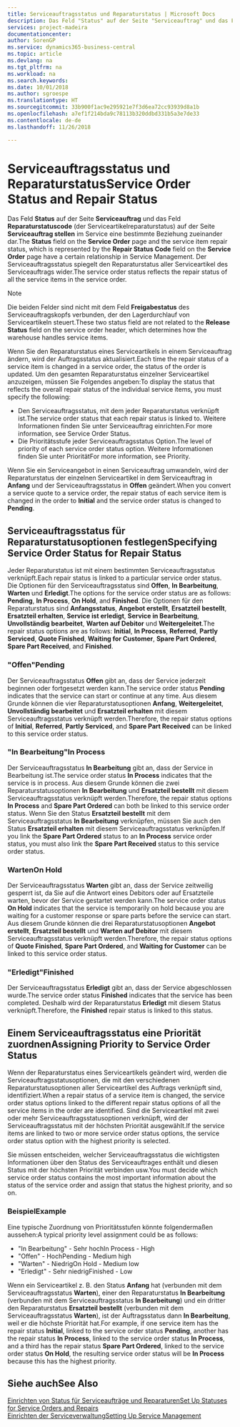 ```yaml
---
title: Serviceauftragsstatus und Reparaturstatus | Microsoft Docs
description: Das Feld "Status" auf der Seite "Serviceauftrag" und das Feld "Reparaturstatuscode" (der Serviceartikelreparaturstatus) auf der Seite "Serviceauftrag stellen" im Service eine bestimmte Beziehung zueinander dar. Der Serviceauftragsstatus spiegelt den Reparaturstatus aller Serviceartikel des Serviceauftrags wider.
services: project-madeira
documentationcenter: 
author: SorenGP
ms.service: dynamics365-business-central
ms.topic: article
ms.devlang: na
ms.tgt_pltfrm: na
ms.workload: na
ms.search.keywords: 
ms.date: 10/01/2018
ms.author: sgroespe
ms.translationtype: HT
ms.sourcegitcommit: 33b900f1ac9e295921e7f3d6ea72cc93939d8a1b
ms.openlocfilehash: a7ef1f214bda9c78113b320ddbd331b5a3e7de33
ms.contentlocale: de-de
ms.lasthandoff: 11/26/2018

---
```

# <a name="service-order-status-and-repair-status"></a><span data-ttu-id="78e10-104">Serviceauftragsstatus und Reparaturstatus</span><span class="sxs-lookup"><span data-stu-id="78e10-104">Service Order Status and Repair Status</span></span>
<span data-ttu-id="78e10-105">Das Feld **Status** auf der Seite **Serviceauftrag** und das Feld **Reparaturstatuscode** (der Serviceartikelreparaturstatus) auf der Seite **Serviceauftrag stellen** im Service eine bestimmte Beziehung zueinander dar.</span><span class="sxs-lookup"><span data-stu-id="78e10-105">The **Status** field on the **Service Order** page and the service item repair status, which is represented by the **Repair Status Code** field on the **Service Order** page have a certain relationship in Service Management.</span></span> <span data-ttu-id="78e10-106">Der Serviceauftragsstatus spiegelt den Reparaturstatus aller Serviceartikel des Serviceauftrags wider.</span><span class="sxs-lookup"><span data-stu-id="78e10-106">The service order status reflects the repair status of all the service items in the service order.</span></span>  

> [!NOTE]  
>  <span data-ttu-id="78e10-107">Die beiden Felder sind nicht mit dem Feld **Freigabestatus** des Serviceauftragskopfs verbunden, der den Lagerdurchlauf von Serviceartikeln steuert.</span><span class="sxs-lookup"><span data-stu-id="78e10-107">These two status field are not related to the **Release Status** field on the service order header, which determines how the warehouse handles service items.</span></span>  

 <span data-ttu-id="78e10-108">Wenn Sie den Reparaturstatus eines Serviceartikels in einem Serviceauftrag ändern, wird der Auftragsstatus aktualisiert.</span><span class="sxs-lookup"><span data-stu-id="78e10-108">Each time the repair status of a service item is changed in a service order, the status of the order is updated.</span></span> <span data-ttu-id="78e10-109">Um den gesamten Reparaturstatus einzelner Serviceartikel anzuzeigen, müssen Sie Folgendes angeben:</span><span class="sxs-lookup"><span data-stu-id="78e10-109">To display the status that reflects the overall repair status of the individual service items, you must specify the following:</span></span>  

* <span data-ttu-id="78e10-110">Den Serviceauftragsstatus, mit dem jeder Reparaturstatus verknüpft ist.</span><span class="sxs-lookup"><span data-stu-id="78e10-110">The service order status that each repair status is linked to.</span></span> <span data-ttu-id="78e10-111">Weitere Informationen finden Sie unter Serviceauftrag einrichten.</span><span class="sxs-lookup"><span data-stu-id="78e10-111">For more information, see Service Order Status.</span></span>  
* <span data-ttu-id="78e10-112">Die Prioritätsstufe jeder Serviceauftragsstatus Option.</span><span class="sxs-lookup"><span data-stu-id="78e10-112">The level of priority of each service order status option.</span></span> <span data-ttu-id="78e10-113">Weitere Informationen finden Sie unter Priorität</span><span class="sxs-lookup"><span data-stu-id="78e10-113">For more information, see Priority.</span></span>  

 <span data-ttu-id="78e10-114">Wenn Sie ein Serviceangebot in einen Serviceauftrag umwandeln, wird der Reparaturstatus der einzelnen Serviceartikel in dem Serviceauftrag in **Anfang** und der Serviceauftragsstatus in **Offen** geändert.</span><span class="sxs-lookup"><span data-stu-id="78e10-114">When you convert a service quote to a service order, the repair status of each service item is changed in the order to **Initial** and the service order status is changed to **Pending**.</span></span>  

## <a name="specifying-service-order-status-for-repair-status"></a><span data-ttu-id="78e10-115">Serviceauftragsstatus für Reparaturstatusoptionen festlegen</span><span class="sxs-lookup"><span data-stu-id="78e10-115">Specifying Service Order Status for Repair Status</span></span>  
<span data-ttu-id="78e10-116">Jeder Reparaturstatus ist mit einem bestimmten Serviceauftragsstatus verknüpft.</span><span class="sxs-lookup"><span data-stu-id="78e10-116">Each repair status is linked to a particular service order status.</span></span> <span data-ttu-id="78e10-117">Die Optionen für den Serviceauftragsstatus sind **Offen**, **In Bearbeitung**, **Warten** und **Erledigt**.</span><span class="sxs-lookup"><span data-stu-id="78e10-117">The options for the service order status are as follows: **Pending**, **In Process**, **On Hold**, and **Finished**.</span></span> <span data-ttu-id="78e10-118">Die Optionen für den Reparaturstatus sind **Anfangsstatus**, **Angebot erstellt**, **Ersatzteil bestellt**, **Ersatzteil erhalten**, **Service ist erledigt**, **Service in Bearbeitung**, **Unvollständig bearbeitet**, **Warten auf Debitor** und **Weitergeleitet**.</span><span class="sxs-lookup"><span data-stu-id="78e10-118">The repair status options are as follows: **Initial**, **In Process**, **Referred**, **Partly Serviced**, **Quote Finished**, **Waiting for Customer**, **Spare Part Ordered**, **Spare Part Received**, and **Finished**.</span></span>  

### <a name="pending"></a><span data-ttu-id="78e10-119">"Offen"</span><span class="sxs-lookup"><span data-stu-id="78e10-119">Pending</span></span>  
<span data-ttu-id="78e10-120">Der Serviceauftragsstatus **Offen** gibt an, dass der Service jederzeit beginnen oder fortgesetzt werden kann.</span><span class="sxs-lookup"><span data-stu-id="78e10-120">The service order status **Pending** indicates that the service can start or continue at any time.</span></span> <span data-ttu-id="78e10-121">Aus diesem Grunde können die vier Reparaturstatusoptionen **Anfang**, **Weitergeleitet**, **Unvollständig bearbeitet** und **Ersatzteil erhalten** mit diesem Serviceauftragsstatus verknüpft werden.</span><span class="sxs-lookup"><span data-stu-id="78e10-121">Therefore, the repair status options of **Initial**, **Referred**, **Partly Serviced**, and **Spare Part Received** can be linked to this service order status.</span></span>  

### <a name="in-process"></a><span data-ttu-id="78e10-122">"In Bearbeitung"</span><span class="sxs-lookup"><span data-stu-id="78e10-122">In Process</span></span>  
<span data-ttu-id="78e10-123">Der Serviceauftragsstatus **In Bearbeitung** gibt an, dass der Service in Bearbeitung ist.</span><span class="sxs-lookup"><span data-stu-id="78e10-123">The service order status **In Process** indicates that the service is in process.</span></span> <span data-ttu-id="78e10-124">Aus diesem Grunde können die zwei Reparaturstatusoptionen **In Bearbeitung** und **Ersatzteil bestellt** mit diesem Serviceauftragsstatus verknüpft werden.</span><span class="sxs-lookup"><span data-stu-id="78e10-124">Therefore, the repair status options **In Process** and **Spare Part Ordered** can both be linked to this service order status.</span></span> <span data-ttu-id="78e10-125">Wenn Sie den Status **Ersatzteil bestellt** mit dem Serviceauftragsstatus **In Bearbeitung** verknüpfen, müssen Sie auch den Status **Ersatzteil erhalten** mit diesem Serviceauftragsstatus verknüpfen.</span><span class="sxs-lookup"><span data-stu-id="78e10-125">If you link the **Spare Part Ordered** status to an **In Process** service order status, you must also link the **Spare Part Received** status to this service order status.</span></span>  

### <a name="on-hold"></a><span data-ttu-id="78e10-126">Warten</span><span class="sxs-lookup"><span data-stu-id="78e10-126">On Hold</span></span>  
<span data-ttu-id="78e10-127">Der Serviceauftragsstatus **Warten** gibt an, dass der Service zeitweilig gesperrt ist, da Sie auf die Antwort eines Debitors oder auf Ersatzteile warten, bevor der Service gestartet werden kann.</span><span class="sxs-lookup"><span data-stu-id="78e10-127">The service order status **On Hold** indicates that the service is temporarily on hold because you are waiting for a customer response or spare parts before the service can start.</span></span> <span data-ttu-id="78e10-128">Aus diesem Grunde können die drei Reparaturstatusoptionen **Angebot erstellt**, **Ersatzteil bestellt** und **Warten auf Debitor** mit diesem Serviceauftragsstatus verknüpft werden.</span><span class="sxs-lookup"><span data-stu-id="78e10-128">Therefore, the repair status options of **Quote Finished**, **Spare Part Ordered**, and **Waiting for Customer** can be linked to this service order status.</span></span>  

### <a name="finished"></a><span data-ttu-id="78e10-129">"Erledigt"</span><span class="sxs-lookup"><span data-stu-id="78e10-129">Finished</span></span>  
<span data-ttu-id="78e10-130">Der Serviceauftragsstatus **Erledigt** gibt an, dass der Service abgeschlossen wurde.</span><span class="sxs-lookup"><span data-stu-id="78e10-130">The service order status **Finished** indicates that the service has been completed.</span></span> <span data-ttu-id="78e10-131">Deshalb wird der Reparaturstatus **Erledigt** mit diesem Status verknüpft.</span><span class="sxs-lookup"><span data-stu-id="78e10-131">Therefore, the **Finished** repair status is linked to this status.</span></span>  

## <a name="assigning-priority-to-service-order-status"></a><span data-ttu-id="78e10-132">Einem Serviceauftragsstatus eine Priorität zuordnen</span><span class="sxs-lookup"><span data-stu-id="78e10-132">Assigning Priority to Service Order Status</span></span>  
<span data-ttu-id="78e10-133">Wenn der Reparaturstatus eines Serviceartikels geändert wird, werden die Serviceauftragsstatusoptionen, die mit den verschiedenen Reparaturstatusoptionen aller Serviceartikel des Auftrags verknüpft sind, identifiziert.</span><span class="sxs-lookup"><span data-stu-id="78e10-133">When a repair status of a service item is changed, the service order status options linked to the different repair status options of all the service items in the order are identified.</span></span> <span data-ttu-id="78e10-134">Sind die Serviceartikel mit zwei oder mehr Serviceauftragsstatusoptionen verknüpft, wird der Serviceauftragsstatus mit der höchsten Priorität ausgewählt.</span><span class="sxs-lookup"><span data-stu-id="78e10-134">If the service items are linked to two or more service order status options, the service order status option with the highest priority is selected.</span></span>  

<span data-ttu-id="78e10-135">Sie müssen entscheiden, welcher Serviceauftragsstatus die wichtigsten Informationen über den Status des Serviceauftrages enthält und diesen Status mit der höchsten Priorität verbinden usw.</span><span class="sxs-lookup"><span data-stu-id="78e10-135">You must decide which service order status contains the most important information about the status of the service order and assign that status the highest priority, and so on.</span></span>  

### <a name="example"></a><span data-ttu-id="78e10-136">Beispiel</span><span class="sxs-lookup"><span data-stu-id="78e10-136">Example</span></span>  
<span data-ttu-id="78e10-137">Eine typische Zuordnung von Prioritätsstufen könnte folgendermaßen aussehen:</span><span class="sxs-lookup"><span data-stu-id="78e10-137">A typical priority level assignment could be as follows:</span></span>  

* <span data-ttu-id="78e10-138">"In Bearbeitung" - Sehr hoch</span><span class="sxs-lookup"><span data-stu-id="78e10-138">In Process - High</span></span>  
* <span data-ttu-id="78e10-139">"Offen" - Hoch</span><span class="sxs-lookup"><span data-stu-id="78e10-139">Pending - Medium high</span></span>  
* <span data-ttu-id="78e10-140">"Warten" - Niedrig</span><span class="sxs-lookup"><span data-stu-id="78e10-140">On Hold - Medium low</span></span>  
* <span data-ttu-id="78e10-141">"Erledigt" - Sehr niedrig</span><span class="sxs-lookup"><span data-stu-id="78e10-141">Finished - Low</span></span>  

<span data-ttu-id="78e10-142">Wenn ein Serviceartikel z. B. den Status **Anfang** hat (verbunden mit dem Serviceauftragsstatus **Warten**), einer den Reparaturstatus **In Bearbeitung** (verbunden mit dem Serviceauftragsstatus **In Bearbeitung**) und ein dritter den Reparaturstatus **Ersatzteil bestellt** (verbunden mit dem Serviceauftragsstatus **Warten**), ist der Auftragsstatus dann **In Bearbeitung**, weil er die höchste Priorität hat.</span><span class="sxs-lookup"><span data-stu-id="78e10-142">For example, if one service item has the repair status **Initial**, linked to the service order status **Pending**, another has the repair status **In Process**, linked to the service order status **In Process**, and a third has the repair status **Spare Part Ordered**, linked to the service order status **On Hold**, the resulting service order status will be **In Process** because this has the highest priority.</span></span>  

## <a name="see-also"></a><span data-ttu-id="78e10-143">Siehe auch</span><span class="sxs-lookup"><span data-stu-id="78e10-143">See Also</span></span>  
[<span data-ttu-id="78e10-144">Einrichten von Status für Serviceaufträge und Reparaturen</span><span class="sxs-lookup"><span data-stu-id="78e10-144">Set Up Statuses for Service Orders and Repairs</span></span>](service-order-repair-status.md)  
[<span data-ttu-id="78e10-145">Einrichten der Serviceverwaltung</span><span class="sxs-lookup"><span data-stu-id="78e10-145">Setting Up Service Management</span></span>](service-setup-service.md)  

